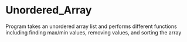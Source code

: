 # Unordered_Array
 Program takes an unordered array list and performs different functions including finding max/min values, removing values, and sorting the array
